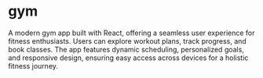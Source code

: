 # gym
A modern gym app built with React, offering a seamless user experience for fitness enthusiasts. Users can explore workout plans, track progress, and book classes. The app features dynamic scheduling, personalized goals, and responsive design, ensuring easy access across devices for a holistic fitness journey.
